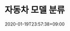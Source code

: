 ---
title: "자동차 모델 분류"
date: 2020-01-19T23:57:38+09:00
name: "자동차 모델 분류"
type: "이미지, 멀티 클래스 분류"
provider: "kagglekorea"
dataset: "스탠포드 자동차"
model: "이해찬"
evaluation: "F1 스코어"
score: "0.96058"
platform: "캐글"
platform_url: "https://www.kaggle.com/c/2019-3rd-ml-month-with-kakr/leaderboard"
tag: "#execise"
---
